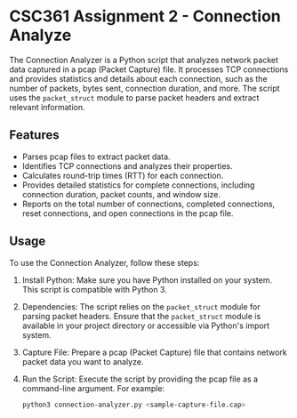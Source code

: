 # CSC361 Assignment 2 - Connection Analyze

The Connection Analyzer is a Python script that analyzes network packet data captured in a pcap (Packet Capture) file. 
It processes TCP connections and provides statistics and details about each connection, such as the number of packets, 
bytes sent, connection duration, and more. The script uses the `packet_struct` module to parse packet headers and extract 
relevant information.

## Features

- Parses pcap files to extract packet data.
- Identifies TCP connections and analyzes their properties.
- Calculates round-trip times (RTT) for each connection.
- Provides detailed statistics for complete connections, including connection duration, packet counts, and window size.
- Reports on the total number of connections, completed connections, reset connections, and open connections in the pcap file.

## Usage

To use the Connection Analyzer, follow these steps:

1. Install Python: Make sure you have Python installed on your system. This script is compatible with Python 3.

2. Dependencies: The script relies on the `packet_struct` module for parsing packet headers. Ensure that the `packet_struct` 
   module is available in your project directory or accessible via Python's import system.

3. Capture File: Prepare a pcap (Packet Capture) file that contains network packet data you want to analyze.

4. Run the Script: Execute the script by providing the pcap file as a command-line argument. For example:
   ```bash
   python3 connection-analyzer.py <sample-capture-file.cap>

